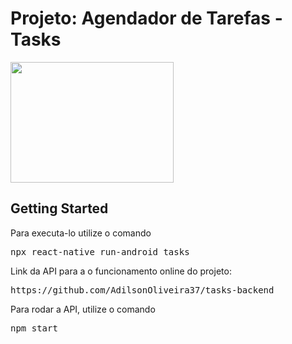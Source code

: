 <h1>Projeto: Agendador de Tarefas - Tasks</h1>

<img src="https://res.cloudinary.com/oli37/image/upload/v1601426364/Git/UIMuseuNacional_mb3fd9.jpg" height=193 width=261>

<h2>Getting Started</h2>
<p>Para executa-lo utilize o comando</p>
<pre>npx react-native run-android tasks</pre>

<p>Link da API para a o funcionamento online do projeto:</p>
<pre>https://github.com/AdilsonOliveira37/tasks-backend</pre>

<p>Para rodar a API, utilize o comando</p>
<pre>npm start</pre>


